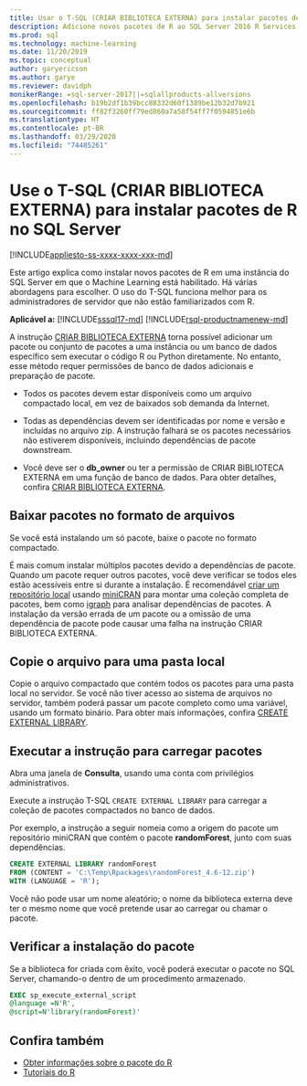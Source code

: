 ```yaml
---
title: Usar o T-SQL (CRIAR BIBLIOTECA EXTERNA) para instalar pacotes de R
description: Adicione novos pacotes de R ao SQL Server 2016 R Services ou Serviços de Machine Learning do SQL Server (no banco de dados).
ms.prod: sql
ms.technology: machine-learning
ms.date: 11/20/2019
ms.topic: conceptual
author: garyericson
ms.author: garye
ms.reviewer: davidph
monikerRange: =sql-server-2017||=sqlallproducts-allversions
ms.openlocfilehash: b19b2df1b39bcc88332d60f1389be12b32d7b921
ms.sourcegitcommit: ff82f3260ff79ed860a7a58f54ff7f0594851e6b
ms.translationtype: HT
ms.contentlocale: pt-BR
ms.lasthandoff: 03/29/2020
ms.locfileid: "74485261"
---
```

# <a name="use-t-sql-create-external-library-to-install-r-packages-on-sql-server"></a>Use o T-SQL (CRIAR BIBLIOTECA EXTERNA) para instalar pacotes de R no SQL Server
[!INCLUDE[appliesto-ss-xxxx-xxxx-xxx-md](../../includes/appliesto-ss-xxxx-xxxx-xxx-md.md)]

Este artigo explica como instalar novos pacotes de R em uma instância do SQL Server em que o Machine Learning está habilitado. Há várias abordagens para escolher. O uso do T-SQL funciona melhor para os administradores de servidor que não estão familiarizados com R.

**Aplicável a:** [!INCLUDE[sssql17-md](../../includes/sssql17-md.md)] [!INCLUDE[rsql-productnamenew-md](../../includes/rsql-productnamenew-md.md)]

A instrução [CRIAR BIBLIOTECA EXTERNA](https://docs.microsoft.com/sql/t-sql/statements/create-external-library-transact-sql) torna possível adicionar um pacote ou conjunto de pacotes a uma instância ou um banco de dados específico sem executar o código R ou Python diretamente. No entanto, esse método requer permissões de banco de dados adicionais e preparação de pacote.

+ Todos os pacotes devem estar disponíveis como um arquivo compactado local, em vez de baixados sob demanda da Internet.

+ Todas as dependências devem ser identificadas por nome e versão e incluídas no arquivo zip. A instrução falhará se os pacotes necessários não estiverem disponíveis, incluindo dependências de pacote downstream. 

+ Você deve ser o **db_owner** ou ter a permissão de CRIAR BIBLIOTECA EXTERNA em uma função de banco de dados. Para obter detalhes, confira [CRIAR BIBLIOTECA EXTERNA](https://docs.microsoft.com/sql/t-sql/statements/create-external-library-transact-sql).

## <a name="download-packages-in-archive-format"></a>Baixar pacotes no formato de arquivos

Se você está instalando um só pacote, baixe o pacote no formato compactado.

É mais comum instalar múltiplos pacotes devido a dependências de pacote. Quando um pacote requer outros pacotes, você deve verificar se todos eles estão acessíveis entre si durante a instalação. É recomendável [criar um repositório local](create-a-local-package-repository-using-minicran.md) usando [miniCRAN](https://andrie.github.io/miniCRAN/) para montar uma coleção completa de pacotes, bem como [igraph](https://igraph.org/r/) para analisar dependências de pacotes. A instalação da versão errada de um pacote ou a omissão de uma dependência de pacote pode causar uma falha na instrução CRIAR BIBLIOTECA EXTERNA. 

## <a name="copy-the-file-to-a-local-folder"></a>Copie o arquivo para uma pasta local

Copie o arquivo compactado que contém todos os pacotes para uma pasta local no servidor. Se você não tiver acesso ao sistema de arquivos no servidor, também poderá passar um pacote completo como uma variável, usando um formato binário. Para obter mais informações, confira [CREATE EXTERNAL LIBRARY](../../t-sql/statements/create-external-library-transact-sql.md).

## <a name="run-the-statement-to-upload-packages"></a>Executar a instrução para carregar pacotes

Abra uma janela de **Consulta**, usando uma conta com privilégios administrativos.

Execute a instrução T-SQL `CREATE EXTERNAL LIBRARY` para carregar a coleção de pacotes compactados no banco de dados.

Por exemplo, a instrução a seguir nomeia como a origem do pacote um repositório miniCRAN que contém o pacote **randomForest**, junto com suas dependências. 

```sql
CREATE EXTERNAL LIBRARY randomForest
FROM (CONTENT = 'C:\Temp\Rpackages\randomForest_4.6-12.zip')
WITH (LANGUAGE = 'R');
```

Você não pode usar um nome aleatório; o nome da biblioteca externa deve ter o mesmo nome que você pretende usar ao carregar ou chamar o pacote.

## <a name="verify-package-installation"></a>Verificar a instalação do pacote

Se a biblioteca for criada com êxito, você poderá executar o pacote no SQL Server, chamando-o dentro de um procedimento armazenado.
    
```sql
EXEC sp_execute_external_script
@language =N'R',
@script=N'library(randomForest)'
```

## <a name="see-also"></a>Confira também

+ [Obter informações sobre o pacote do R](r-package-information.md)
+ [Tutoriais do R](../tutorials/sql-server-r-tutorials.md)